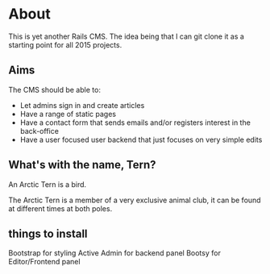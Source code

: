 # About

This is yet another Rails CMS. The idea being that I can git clone it as a starting point for all 2015 projects.

## Aims

The CMS should be able to:

* Let admins sign in and create articles
* Have a range of static pages
* Have a contact form that sends emails and/or registers interest in the back-office
* Have a user focused user backend that just focuses on very simple edits

## What's with the name, Tern?

An Arctic Tern is a bird.

The Arctic Tern is a member of a very exclusive animal club, it can be found at different times at both poles.

## things to install

Bootstrap for styling
Active Admin for backend panel
Bootsy for Editor/Frontend panel